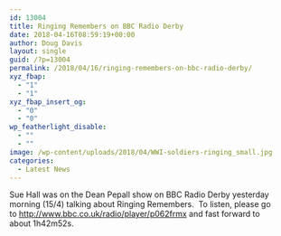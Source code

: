 ```yaml
---
id: 13004
title: Ringing Remembers on BBC Radio Derby
date: 2018-04-16T08:59:19+00:00
author: Doug Davis
layout: single
guid: /?p=13004
permalink: /2018/04/16/ringing-remembers-on-bbc-radio-derby/
xyz_fbap:
  - "1"
  - "1"
xyz_fbap_insert_og:
  - "0"
  - "0"
wp_featherlight_disable:
  - ""
  - ""
image: /wp-content/uploads/2018/04/WWI-soldiers-ringing_small.jpg
categories:
  - Latest News
---
```

Sue Hall was on the Dean Pepall show on BBC Radio Derby yesterday morning (15/4) talking about Ringing Remembers.  To listen, please go to <a href="http://www.bbc.co.uk/radio/player/p062frmx" target="_blank" rel="noopener">http://www.bbc.co.uk/radio/player/p062frmx</a> and fast forward to about 1h42m52s.
